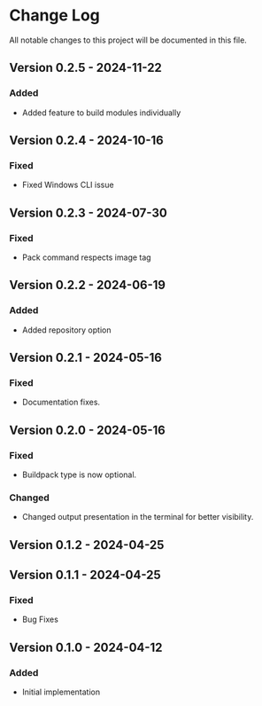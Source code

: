 
# Change Log

All notable changes to this project will be documented in this file.

## Version 0.2.5 - 2024-11-22

### Added

- Added feature to build modules individually

## Version 0.2.4 - 2024-10-16

### Fixed

- Fixed Windows CLI issue

## Version 0.2.3 - 2024-07-30

### Fixed

- Pack command respects image tag

## Version 0.2.2 - 2024-06-19

### Added

- Added repository option

## Version 0.2.1 - 2024-05-16

### Fixed

- Documentation fixes.

## Version 0.2.0 - 2024-05-16

### Fixed

- Buildpack type is now optional.

### Changed

- Changed output presentation in the terminal for better visibility.


## Version 0.1.2 - 2024-04-25


## Version 0.1.1 - 2024-04-25

### Fixed

- Bug Fixes

## Version 0.1.0 - 2024-04-12

### Added

- Initial implementation